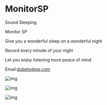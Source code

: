# MonitorSP
Sound Sleeping

Monitor SP

Give you a wonderful sleep on a wonderful night

Record every minute of your night

Let you enjoy listening more peace of mind

Email:dubeto@qq.com

![img](https://is1-ssl.mzstatic.com/image/thumb/Purple118/v4/5b/21/d7/5b21d7b7-8b82-db98-6909-0158bc914d7f/pr_source.png/0x0ss.jpg)

![img](https://is1-ssl.mzstatic.com/image/thumb/Purple118/v4/6f/22/2a/6f222a6c-9eb0-5f97-e359-558c5096955c/pr_source.png/0x0ss.jpg)

![img](https://is1-ssl.mzstatic.com/image/thumb/Purple118/v4/94/24/0b/94240bf4-58ad-03b1-6842-c81d7facfac4/pr_source.png/0x0ss.jpg)
